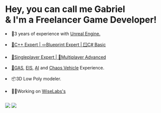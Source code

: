 # Hey, you can call me Gabriel<br> & I'm a <strong>Freelancer Game Developer</strong>!
<div style="display: inline_block">
  <li>🥉3 years of experience with <a href="https://dev.epicgames.com/documentation/en-us/unreal-engine/unreal-engine-5-4-documentation">Unreal Engine.</li>
  <br>
  <li>🥇C++ Expert | 🪢Blueprint Expert | 🪟C# Basic</li>
  <br>
  <li>👤Singleplayer Expert | 👥Multiplayer Advanced</li>
  <br>
  <li>🔎<a href="https://docs.unrealengine.com/4.27/en-US/InteractiveExperiences/GameplayAbilitySystem/" target="_blank">GAS</a>, <a href="https://dev.epicgames.com/documentation/en-us/unreal-engine/enhanced-input-in-unreal-engine" target="_blank">EIS</a>, 
    <a href="https://dev.epicgames.com/documentation/en-us/unreal-engine/artificial-intelligence-in-unreal-engine?application_version=5.3" target="_blank">AI</a> and 
    <a href="https://dev.epicgames.com/documentation/en-us/unreal-engine/vehicles-in-unreal-engine" target="_blank">Chaos Vehicle</a> Experience.</li>
  <br>
  <li>📦3D Low Poly modeler.</li>
  <br>
  <li>🧑‍💻Working on <a href="https://wiselabsgworks.com.br/">WiseLabs's</a></li>
</div>
  
  ##
 
<div> 
 <a href="https://discord.gg/vkJvJRBe7H" target="_blank"><img src="https://img.shields.io/badge/Discord-7289DA?style=for-the-badge&logo=discord&logoColor=white" target="_blank"></a> 
  <a href = "mailto:frytinhasuemarket1910@gmail.com"><img src="https://img.shields.io/badge/-Gmail-%23333?style=for-the-badge&logo=gmail&logoColor=white" target="_blank"></a>
  
</div>
 
